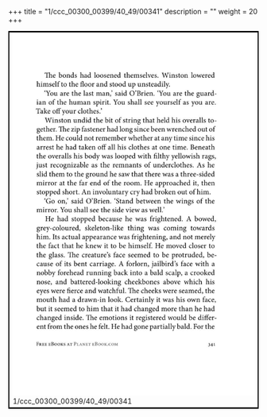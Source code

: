 +++
title = "1/ccc_00300_00399/40_49/00341"
description = ""
weight = 20
+++

<table style="border:2px solid black;max-width:800px;max-height:800px;" 
><tr><td>
<img class="center-fit-jpg"
src="/jpg_/out_jpg_1984__341.jpg">
1/ccc_00300_00399/40_49/00341
</img></td></tr></table>
